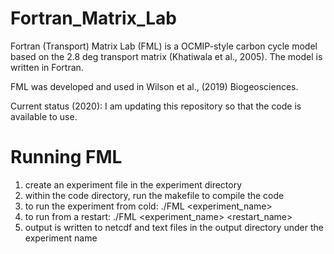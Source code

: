 # Fortran_Matrix_Lab

Fortran (Transport) Matrix Lab (FML) is a OCMIP-style carbon cycle model based on the 2.8 deg transport matrix (Khatiwala et al., 2005). The model is written in Fortran.

FML was developed and used in Wilson et al., (2019) Biogeosciences.

Current status (2020): I am updating this repository so that the code is available to use.

# Running FML

1) create an experiment file in the experiment directory
2) within the code directory, run the makefile to compile the code
3) to run the experiment from cold: ./FML <experiment_name> <number of years>
4) to run from a restart: ./FML <experiment_name> <number of years> <restart_name>
5) output is written to netcdf and text files in the output directory under the experiment name
